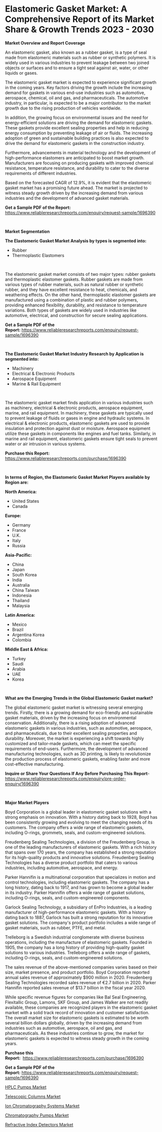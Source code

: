 <p><h1>Elastomeric Gasket Market: A Comprehensive Report of its Market Share & Growth Trends 2023 - 2030</h1></p><p><strong>Market Overview and Report Coverage</strong></p>
<p><p>An elastomeric gasket, also known as a rubber gasket, is a type of seal made from elastomeric materials such as rubber or synthetic polymers. It is widely used in various industries to prevent leakage between two joined objects or surfaces and to ensure a tight seal against air, water, or other liquids or gases.</p><p>The elastomeric gasket market is expected to experience significant growth in the coming years. Key factors driving the growth include the increasing demand for gaskets in various end-use industries such as automotive, aerospace, chemical, oil and gas, and pharmaceuticals. The automotive industry, in particular, is expected to be a major contributor to the market growth due to the rising production of vehicles worldwide.</p><p>In addition, the growing focus on environmental issues and the need for energy-efficient solutions are driving the demand for elastomeric gaskets. These gaskets provide excellent sealing properties and help in reducing energy consumption by preventing leakage of air or fluids. The increasing adoption of green and sustainable building practices is also expected to drive the demand for elastomeric gaskets in the construction industry.</p><p>Furthermore, advancements in material technology and the development of high-performance elastomers are anticipated to boost market growth. Manufacturers are focusing on producing gaskets with improved chemical resistance, temperature resistance, and durability to cater to the diverse requirements of different industries.</p><p>Based on the forecasted CAGR of 12.9%, it is evident that the elastomeric gasket market has a promising future ahead. The market is projected to witness steady growth driven by the increasing demand from various industries and the development of advanced gasket materials.</p></p>
<p><strong>Get a Sample PDF of the Report:</strong> <a href="https://www.reliableresearchreports.com/enquiry/request-sample/1696390">https://www.reliableresearchreports.com/enquiry/request-sample/1696390</a></p>
<p>&nbsp;</p>
<p><strong>Market Segmentation</strong></p>
<p><strong>The Elastomeric Gasket Market Analysis by types is segmented into:</strong></p>
<p><ul><li>Rubber</li><li>Thermoplastic Elastomers</li></ul></p>
<p>&nbsp;</p>
<p><p>The elastomeric gasket market consists of two major types: rubber gaskets and thermoplastic elastomer gaskets. Rubber gaskets are made from various types of rubber materials, such as natural rubber or synthetic rubber, and they have excellent resistance to heat, chemicals, and weathering effects. On the other hand, thermoplastic elastomer gaskets are manufactured using a combination of plastic and rubber polymers, providing enhanced flexibility, durability, and resistance to temperature variations. Both types of gaskets are widely used in industries like automotive, electrical, and construction for secure sealing applications.</p></p>
<p><strong>Get a Sample PDF of the Report:</strong>&nbsp;<a href="https://www.reliableresearchreports.com/enquiry/request-sample/1696390">https://www.reliableresearchreports.com/enquiry/request-sample/1696390</a></p>
<p>&nbsp;</p>
<p><strong>The Elastomeric Gasket Market Industry Research by Application is segmented into:</strong></p>
<p><ul><li>Machinery</li><li>Electrical & Electronic Products</li><li>Aerospace Equipment</li><li>Marine & Rail Equipment</li></ul></p>
<p>&nbsp;</p>
<p><p>The elastomeric gasket market finds application in various industries such as machinery, electrical & electronic products, aerospace equipment, marine, and rail equipment. In machinery, these gaskets are typically used to prevent leakage of fluids or gases in engine and hydraulic systems. In electrical & electronic products, elastomeric gaskets are used to provide insulation and protection against dust or moisture. Aerospace equipment utilize these gaskets in components like engines and fuel tanks. Similarly, in marine and rail equipment, elastomeric gaskets ensure tight seals to prevent water or air intrusion in various systems.</p></p>
<p><strong>Purchase this Report:</strong>&nbsp; <a href="https://www.reliableresearchreports.com/purchase/1696390">https://www.reliableresearchreports.com/purchase/1696390</a></p>
<p>&nbsp;</p>
<p><strong>In terms of Region, the Elastomeric Gasket Market Players available by Region are:</strong></p>
<p>
    <p> <strong> North America: </strong>
        <ul>
            <li>United States</li>
            <li>Canada</li>
        </ul>
        </p> 
    <p> <strong> Europe: </strong>
        <ul>
            <li>Germany</li>
            <li>France</li>
            <li>U.K.</li>
            <li>Italy</li>
            <li>Russia</li>
        </ul>
        </p> 
    <p> <strong> Asia-Pacific: </strong>
        <ul>
            <li>China</li>
            <li>Japan</li>
            <li>South Korea</li>
            <li>India</li>
            <li>Australia</li>
            <li>China Taiwan</li>
            <li>Indonesia</li>
            <li>Thailand</li>
            <li>Malaysia</li>
        </ul>
        </p> 
    <p> <strong> Latin America: </strong>
        <ul>
            <li>Mexico</li>
            <li>Brazil</li>
            <li>Argentina Korea</li>
            <li>Colombia</li>
        </ul>
        </p> 
    <p> <strong> Middle East & Africa: </strong>
        <ul>
            <li>Turkey</li>
            <li>Saudi</li>
            <li>Arabia</li>
            <li>UAE</li>
            <li>Korea</li>
        </ul>
    </p>
    </p>
<p>&nbsp;</p>
<p><strong>What are the Emerging Trends in the Global Elastomeric Gasket market?</strong></p>
<p><p>The global elastomeric gasket market is witnessing several emerging trends. Firstly, there is a growing demand for eco-friendly and sustainable gasket materials, driven by the increasing focus on environmental conservation. Additionally, there is a rising adoption of advanced elastomeric gaskets in various industries, such as automotive, aerospace, and pharmaceuticals, due to their excellent sealing properties and durability. Moreover, the market is experiencing a shift towards highly customized and tailor-made gaskets, which can meet the specific requirements of end-users. Furthermore, the development of advanced manufacturing technologies, such as 3D printing, is likely to revolutionize the production process of elastomeric gaskets, enabling faster and more cost-effective manufacturing.</p></p>
<p><strong>Inquire or Share Your Questions If Any Before Purchasing This Report</strong>- <a href="https://www.reliableresearchreports.com/enquiry/pre-order-enquiry/1696390">https://www.reliableresearchreports.com/enquiry/pre-order-enquiry/1696390</a></p>
<p>&nbsp;</p>
<p><strong>Major Market Players</strong></p>
<p><p>Boyd Corporation is a global leader in elastomeric gasket solutions with a strong emphasis on innovation. With a history dating back to 1928, Boyd has been consistently growing and evolving to meet the changing needs of its customers. The company offers a wide range of elastomeric gaskets, including O-rings, grommets, seals, and custom-engineered solutions.</p><p>Freudenberg Sealing Technologies, a division of the Freudenberg Group, is one of the leading manufacturers of elastomeric gaskets. With a rich history that spans over 170 years, the company has established a strong reputation for its high-quality products and innovative solutions. Freudenberg Sealing Technologies has a diverse product portfolio that caters to various industries, including automotive, aerospace, and energy.</p><p>Parker Hannifin is a multinational corporation that specializes in motion and control technologies, including elastomeric gaskets. The company has a long history, dating back to 1917, and has grown to become a global leader in its industry. Parker Hannifin offers a wide range of gasket solutions, including O-rings, seals, and custom-engineered components.</p><p>Garlock Sealing Technology, a subsidiary of EnPro Industries, is a leading manufacturer of high-performance elastomeric gaskets. With a history dating back to 1887, Garlock has built a strong reputation for its innovative gasket solutions. The company's product portfolio includes a wide range of gasket materials, such as rubber, PTFE, and metal.</p><p>Trelleborg is a Swedish industrial conglomerate with diverse business operations, including the manufacture of elastomeric gaskets. Founded in 1905, the company has a long history of providing high-quality gasket solutions to various industries. Trelleborg offers a wide range of gaskets, including O-rings, seals, and custom-engineered solutions.</p><p>The sales revenue of the above-mentioned companies varies based on their size, market presence, and product portfolio. Boyd Corporation reported annual sales revenue of approximately $900 million in 2020. Freudenberg Sealing Technologies recorded sales revenue of €2.7 billion in 2020. Parker Hannifin reported sales revenue of $13.7 billion in the fiscal year 2020.</p><p>While specific revenue figures for companies like Bal Seal Engineering, Flexitallic Group, Lamons, SKF Group, and James Walker are not readily available, these companies are recognized players in the elastomeric gasket market with a solid track record of innovation and customer satisfaction. The overall market size for elastomeric gaskets is estimated to be worth several billion dollars globally, driven by the increasing demand from industries such as automotive, aerospace, oil and gas, and pharmaceuticals. As these industries continue to grow, the market for elastomeric gaskets is expected to witness steady growth in the coming years.</p></p>
<p><strong>Purchase this Report:</strong>&nbsp;&nbsp;<a href="https://www.reliableresearchreports.com/purchase/1696390">https://www.reliableresearchreports.com/purchase/1696390</a></p>
<p></p>
<p><strong>Get a Sample PDF of the Report:</strong>&nbsp;<a href="https://www.reliableresearchreports.com/enquiry/request-sample/1696390">https://www.reliableresearchreports.com/enquiry/request-sample/1696390</a></p>
<p><p><a href="https://medium.com/@rachelyoung56/hplc-pumps-market-the-key-to-successful-business-strategy-forecast-till-2030-5174e34a4fa6">HPLC Pumps Market</a></p><p><a href="https://medium.com/@heatherhall44/telescopic-columns-market-size-market-outlook-and-market-forecast-2023-to-2030-010566bf866c">Telescopic Columns Market</a></p><p><a href="https://medium.com/@judyhunter52/ion-chromatography-systems-market-insights-into-market-cagr-market-trends-and-growth-strategies-3fb9c3230a0b">Ion Chromatography Systems Market</a></p><p><a href="https://medium.com/@beverlychen69/chromatography-pumps-nbsp-market-focuses-on-market-share-size-and-projected-forecast-till-2030-ecaabab7c4e5">Chromatography Pumps Market</a></p><p><a href="https://medium.com/@marilynadams76/refractive-index-detectors-market-insights-into-market-cagr-market-trends-and-growth-strategies-fa8ac5838d81">Refractive Index Detectors Market</a></p></p>